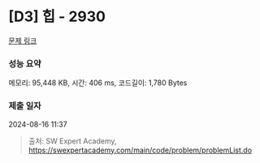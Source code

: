 # [D3] 힙 - 2930 

[문제 링크](https://swexpertacademy.com/main/code/problem/problemDetail.do?contestProbId=AV-Tj7ya3jYDFAXr) 

### 성능 요약

메모리: 95,448 KB, 시간: 406 ms, 코드길이: 1,780 Bytes

### 제출 일자

2024-08-16 11:37



> 출처: SW Expert Academy, https://swexpertacademy.com/main/code/problem/problemList.do